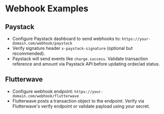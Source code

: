 # Webhook Examples

## Paystack
- Configure Paystack dashboard to send webhooks to: `https://your-domain.com/webhook/paystack`
- Verify signature header `x-paystack-signature` (optional but recommended).
- Paystack will send events like `charge.success`. Validate transaction reference and amount via Paystack API before updating order/ad status.

## Flutterwave
- Configure webhook endpoint: `https://your-domain.com/webhook/flutterwave`
- Flutterwave posts a transaction object to the endpoint. Verify via Flutterwave's verify endpoint or validate payload using your secret.
